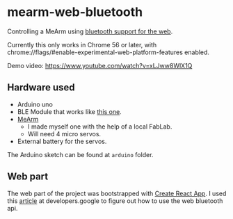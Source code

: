 # mearm-web-bluetooth

Controlling a MeArm using [bluetooth support for the web](https://github.com/WebBluetoothCG/web-bluetooth).

Currently this only works in Chrome 56 or later, with chrome://flags/#enable-experimental-web-platform-features enabled.

Demo video: https://www.youtube.com/watch?v=xLJww8WlX1Q

## Hardware used

* Arduino uno
* BLE Module that works like [this one](http://wiki.viewc.com/blueshield-english.html).
* [MeArm](http://www.instructables.com/id/Pocket-Sized-Robot-Arm-meArm-V04/)
  * I made myself one with the help of a local FabLab.
  * Will need 4 micro servos.
* External battery for the servos.

The Arduino sketch can be found at `arduino` folder.

## Web part

The web part of the project was bootstrapped with [Create React App](https://github.com/facebookincubator/create-react-app). I used this [article](https://developers.google.com/web/updates/2015/07/interact-with-ble-devices-on-the-web) at developers.google to figure out how to use the web bluetooth api.
